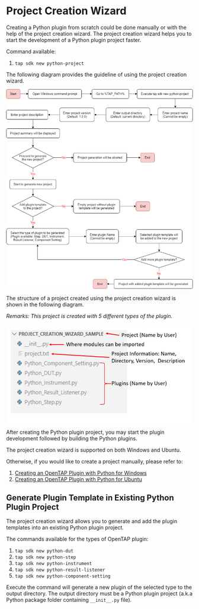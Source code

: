 # Project Creation Wizard

Creating a Python plugin from scratch could be done manually or with the help of the project creation wizard. The project creation wizard helps you to start the development of a Python plugin project faster.

Command available:
1. `tap sdk new python-project`

The following diagram provides the guideline of using the project creation wizard.

![](./Images/project_creation_wizard.png)

The structure of a project created using the project creation wizard is shown in the following diagram.

*Remarks: This project is created with 5 different types of the plugin.*

![](./Images/project_creation_wizard_sample.png)

After creating the Python plugin project, you may start the plugin development followed by building the Python plugins.

The project creation wizard is supported on both Windows and Ubuntu.

Otherwise, if you would like to create a project manually, please refer to:
1. [Creating an OpenTAP Plugin with Python for Windows](./Creating_a_plugin_with_Python_for_Windows.md)
2. [Creating an OpenTAP Plugin with Python for Ubuntu](./Creating_a_plugin_with_Python_for_Ubuntu.md)

## Generate Plugin Template in Existing Python Plugin Project

The project creation wizard allows you to generate and add the plugin templates into an existing Python plugin project.

The commands available for the types of OpenTAP plugin:
1. `tap sdk new python-dut`
2. `tap sdk new python-step`
3. `tap sdk new python-instrument`
4. `tap sdk new python-result-listener`
5. `tap sdk new python-component-setting`

Execute the command will generate a new plugin of the selected type to the output directory. The output directory must be a Python plugin project (a.k.a Python package folder containing `__init__.py` file).